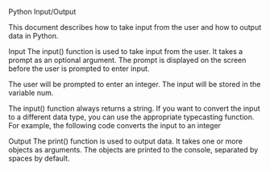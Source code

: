 Python Input/Output

This document describes how to take input from the user and how to output data in Python.

Input
The input() function is used to take input from the user. It takes a prompt as an optional argument. The prompt is displayed on the screen before the user is prompted to enter input.


The user will be prompted to enter an integer. The input will be stored in the variable num.

The input() function always returns a string. If you want to convert the input to a different data type, you can use the appropriate typecasting function. For example, the following code converts the input to an integer

Output
The print() function is used to output data. It takes one or more objects as arguments. The objects are printed to the console, separated by spaces by default.
